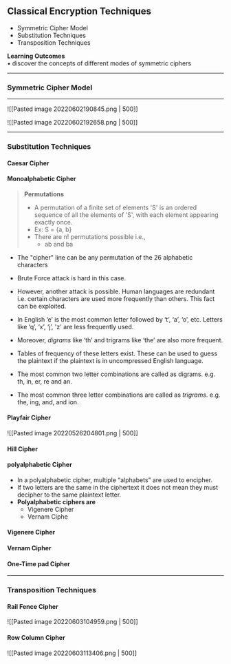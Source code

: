 ## Classical Encryption Techniques
- Symmetric Cipher Model
- Substitution Techniques
- Transposition Techniques

__Learning Outcomes__   
• discover the concepts of different modes of symmetric ciphers

---
### Symmetric Cipher Model

---

![[Pasted image 20220602190845.png | 500]]

![[Pasted image 20220602192658.png | 500]]

---
### Substitution Techniques

#### Caesar Cipher

#### Monoalphabetic Cipher
>__Permutations__
>- A permutation of a finite set of elements 'S' is an ordered sequence of all the elements of 'S', with each element appearing exactly once.
>- Ex: S = {a, b}
>- There are n! permutations possible i.e.,
>	- ab and ba
- The "cipher" line can be any permutation of the 26 alphabetic characters

- Brute Force attack is hard in this case.
- However, another attack is possible. Human languages are redundant i.e. certain characters are used more frequently than others. This fact can be exploited.  
- In English ‘e’ is the most common letter followed by ‘t’, ‘a’, ’o’,  etc. Letters like ‘q’, ‘x’, ‘j’, 'z' are less frequently used.
- Moreover, _digrams_ like ‘th’ and trigrams like ‘the’ are also more frequent.  
- Tables of frequency of these letters exist. These can be used to guess the plaintext if the plaintext is in uncompressed English language.  
- The most common two letter combinations are called as digrams. e.g. th, in, er, re and an.  
- The most common three letter combinations are called as _trigrams_. e.g. the, ing, and, and ion.


 

#### Playfair Cipher
![[Pasted image 20220526204801.png | 500]]

#### Hill Cipher

#### polyalphabetic Cipher
- In a polyalphabetic cipher, multiple “alphabets” are used to encipher.  
- If two letters are the same in the ciphertext it does not mean they must decipher to the same plaintext letter.  
- __Polyalphabetic ciphers are__
	- Vigenere Cipher
	- Vernam Ciphe

#### Vigenere Cipher

#### Vernam Cipher

#### One-Time pad Cipher






---
### Transposition Techniques
#### Rail Fence Cipher
![[Pasted image 20220603104959.png | 500]]

#### Row Column Cipher
![[Pasted image 20220603113406.png | 500]]
